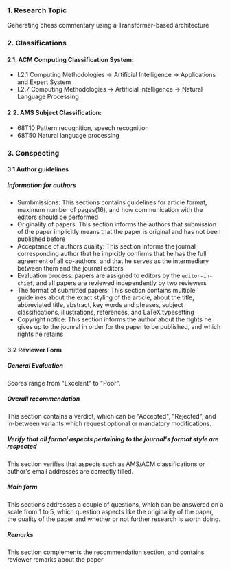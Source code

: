 ### 1. Research Topic
Generating chess commentary using a Transformer-based architecture

### 2. Classifications
#### 2.1. ACM Computing Classification System: 
- I.2.1 Computing Methodologies -> Artificial Intelligence -> Applications and Expert System
- I.2.7 Computing Methodologies -> Artificial Intelligence -> Natural Language Processing

#### 2.2. AMS Subject Classification:
- 68T10 Pattern recognition, speech recognition
- 68T50 Natural language processing

### 3. Conspecting
#### 3.1 Author guidelines
##### Information for authors
- Sumbmissions: This sections contains guidelines for article format, maximum number of pages(16), and how communication with the editors should be performed
- Originality of papers: This section informs the authors that submission of the paper implicitly means that the paper is original and has not been published before
- Acceptance of authors quality: This section informs the journal corresponding author that he implcitly confirms that he has the full agreement of all co-authors, and that he serves as the intermediary between them and the journal editors
- Evaluation process: papers are assigned to editors by the `editor-in-chief`, and all papers are reviewed independently by two reviewers
- The format of submitted papers: This section contains multiple guidelines about the exact styling of the article, about the title, abbreviated title, abstract, key words and phrases, subject classifications, illustrations, references, and LaTeX typesetting
- Copyright notice: This section informs the author about the rights he gives up to the jounral in order for the paper to be published, and which rights he retains

#### 3.2 Reviewer Form
##### General Evaluation
Scores range from "Excelent" to "Poor".

##### Overall recommendation
This section contains a verdict, which can be "Accepted", "Rejected", and in-between variants which request optional or mandatory modifications.

##### Verify that all formal aspects pertaining to the journal's format style are respected
This section verifies that aspects such as AMS/ACM classifications or author's email addresses are correctly filled.

##### Main form
This sections addresses a couple of questions, which can be answered on a scale from 1 to 5, which question aspects like the originality of the paper, the quality of the paper and whether or not further research is worth doing.

##### Remarks
This section complements the recommendation section, and contains reviewer remarks about the paper
